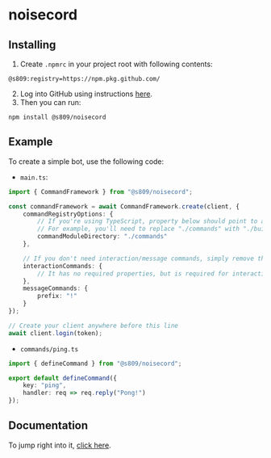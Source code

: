 # noisecord

## Installing
1. Create `.npmrc` in your project root with following contents:
```npmrc
@s809:registry=https://npm.pkg.github.com/
```
2. Log into GitHub using instructions [here](https://docs.github.com/en/packages/working-with-a-github-packages-registry/working-with-the-npm-registry#authenticating-with-a-personal-access-token).
3. Then you can run:
```shell
npm install @s809/noisecord
```

## Example
To create a simple bot, use the following code:

- `main.ts`:
```ts
import { CommandFramework } from "@s809/noisecord";

const commandFramework = await CommandFramework.create(client, {
    commandRegistryOptions: {
        // If you're using TypeScript, property below should point to a directory with build output;
        // For example, you'll need to replace "./commands" with "./build/commands".
        commandModuleDirectory: "./commands"
    },

    // If you don't need interaction/message commands, simply remove the matching property.
    interactionCommands: {
        // It has no required properties, but is required for interaction commands (slash/right click) to work.
    },
    messageCommands: {
        prefix: "!"
    }
});

// Create your client anywhere before this line
await client.login(token);
```

- `commands/ping.ts`
```ts
import { defineCommand } from "@s809/noisecord";

export default defineCommand({
    key: "ping",
    handler: req => req.reply("Pong!")
});
```

## Documentation
To jump right into it, [click here](./docs/modules.md).
